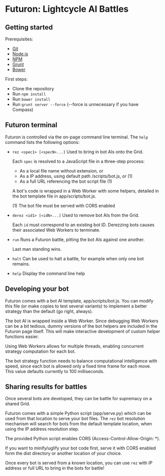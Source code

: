 Futuron: Lightcycle AI Battles
==============================

Getting started
---------------

Prerequisites:
* [Git](http://git-scm.com/)
* [Node.js](http://nodejs.org/)
* [NPM](https://npmjs.org/)
* [Grunt](http://gruntjs.com/)
* [Bower](http://bower.io/)

First steps:
* Clone the repository
* Run `npm install`
* Run `bower install`
* Run `grunt server --force` (--force is unnecessary if you have Compass)

Futuron terminal
----------------

Futuron is controlled via the on-page command line terminal. The `help` command lists
the following options:

* `rez <spec1> [<specN>...]` Used to bring in bot AIs onto the Grid.

  Each `spec` is resolved to a JavaScript file in a three-step process:
  * As a local file name without extension, or
  * As a IP address, using default path /scripts/bot.js, or (1)
  * As a full URL referencing the bot script file (1)
  
  A bot's code is wrapped in a Web Worker with some helpers, detailed in the bot
  template file in app/scripts/bot.js.
  
  (1) The bot file must be served with CORS enabled
  
* `derez <id1> [<idN>...]` Used to remove bot AIs from the Grid.

  Each `id` must correspond to an existing bot ID. Derezzing bots causes their
  associated Web Workers to terminate.
  
* `run` Runs a Futuron battle, pitting the bot AIs against one another.

  Last man standing wins.
  
* `halt` Can be used to halt a battle, for example when only one bot remains.

* `help` Display the command line help

Developing your bot
-------------------

Futuron comes with a bot AI template, app/scripts/bot.js. You can modify this file
(or make copies to test several variants) to implement a better strategy than the
default (go right, always).

The bot AI is wrapped inside a Web Worker. Since debugging Web Workers can be a bit
tedious, dummy versions of the bot helpers are included in the Futuron page itself. This
will make interactive development of custom helper functions easier.

Using Web Workers allows for multiple threads, enabling concurrent strategy computation
for each bot.

The bot strategy function needs to balance computational intelligence with speed, since
each bot is allowed only a fixed time frame for each move. This value defaults currently
to 100 milliseconds.

Sharing results for battles
---------------------------

Once several bots are developed, they can be battle for supremacy on a shared Grid.

Futuron comes with a simple Python script (app/serve.py) which can be used from that
location to serve your bot files. The `rez` bot resolution mechanism will search for
bots from the default template location, when using the IP address resolution step.

The provided Python script enables CORS (Access-Control-Allow-Origin: \*).

If you want to minify/uglify your bot code first, serve it with CORS enabled form the
dist directory or another location of your choice.

Once every bot is served from a known location, you can use `rez` with IP address or full
URL to bring in the bots for battle!
